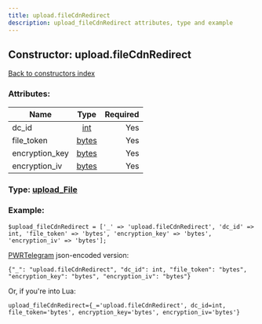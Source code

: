 ```yaml
---
title: upload.fileCdnRedirect
description: upload_fileCdnRedirect attributes, type and example
---
```

## Constructor: upload.fileCdnRedirect  
[Back to constructors index](index.md)



### Attributes:

| Name     |    Type       | Required |
|----------|:-------------:|---------:|
|dc\_id|[int](../types/int.md) | Yes|
|file\_token|[bytes](../types/bytes.md) | Yes|
|encryption\_key|[bytes](../types/bytes.md) | Yes|
|encryption\_iv|[bytes](../types/bytes.md) | Yes|



### Type: [upload\_File](../types/upload_File.md)


### Example:

```
$upload_fileCdnRedirect = ['_' => 'upload.fileCdnRedirect', 'dc_id' => int, 'file_token' => 'bytes', 'encryption_key' => 'bytes', 'encryption_iv' => 'bytes'];
```  

[PWRTelegram](https://pwrtelegram.xyz) json-encoded version:

```
{"_": "upload.fileCdnRedirect", "dc_id": int, "file_token": "bytes", "encryption_key": "bytes", "encryption_iv": "bytes"}
```


Or, if you're into Lua:  


```
upload_fileCdnRedirect={_='upload.fileCdnRedirect', dc_id=int, file_token='bytes', encryption_key='bytes', encryption_iv='bytes'}

```


